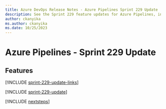```yaml
---
title: Azure DevOps Release Notes - Azure Pipelines Sprint 229 Update
description: See the Sprint 229 feature updates for Azure Pipelines, including next steps.
author: ckanyika
ms.author: ckanyika
ms.date: 10/25/2023
---
```


# Azure Pipelines - Sprint 229 Update

## Features

[!INCLUDE [sprint-229-update-links](../includes/pipelines/sprint-229-update-links.md)]

[!INCLUDE [sprint-229-update](../includes/pipelines/sprint-229-update.md)]

[!INCLUDE [nextsteps](../includes/nextsteps.md)]